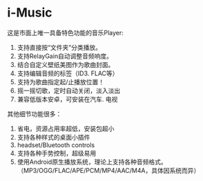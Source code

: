 i-Music
=====================

这是市面上唯一具备特色功能的音乐Player:
1. 支持直接按“文件夹”分类播放。
2. 支持RelayGain自动调整音频响度。
3. 结合自定义壁纸美图作为歌曲封面。
4. 支持编辑音频的标签（ID3. FLAC等）
5. 支持为歌曲指定起/止播放位置！
6. 摇一摇切歌，定时自动关闭，淡入淡出
7. 兼容低版本安卓，可安装在汽车. 电视
    
其他细节功能很多：    
1. 省电，资源占用率超低，安装包超小
2. 支持各种样式的桌面小插件
3. headset/Bluetooth controls
4. 支持各种手势控制，超级易用
5. 使用Android原生播放系统，理论上支持各种音频格式。
（MP3/OGG/FLAC/APE/PCM/MP4/AAC/M4A，具体因系统而异）
